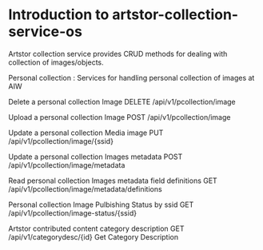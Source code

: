 # Introduction to artstor-collection-service-os

Artstor collection service provides CRUD methods for dealing with collection of images/objects.

Personal collection : Services for handling personal collection of images at AIW

Delete a personal collection Image
     DELETE /api/v1/pcollection/image

Upload a personal collection Image
     POST /api/v1/pcollection/image

Update a personal collection Media image
     PUT /api/v1/pcollection/image/{ssid}

Update a personal collection Images metadata
     POST /api/v1/pcollection/image/metadata

Read personal collection Images metadata field definitions
     GET /api/v1/pcollection/image/metadata/definitions

Personal collection Image Pulbishing Status by ssid
     GET /api/v1/pcollection/image-status/{ssid}

Artstor contributed content category description
     GET /api/v1/categorydesc/{id}  Get Category Description